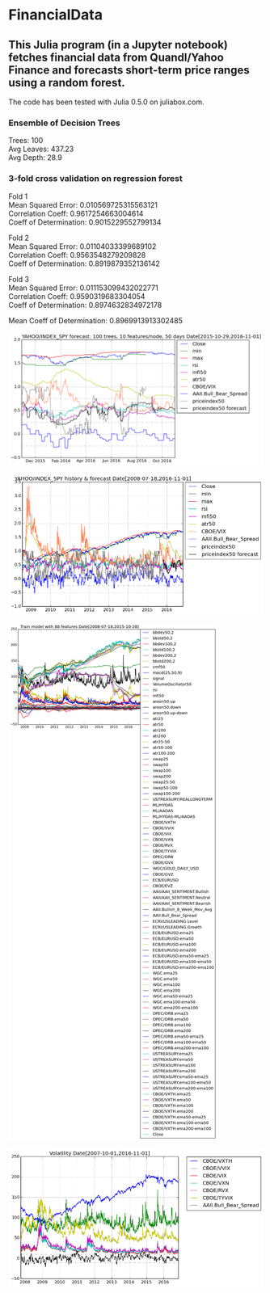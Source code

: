 # FinancialData

## This Julia program (in a Jupyter notebook) fetches financial data from Quandl/Yahoo Finance and forecasts short-term price ranges using a random forest.
The code has been tested with Julia 0.5.0 on juliabox.com.

### Ensemble of Decision Trees  
Trees:      100  
Avg Leaves: 437.23  
Avg Depth:  28.9  

### 3-fold cross validation on regression forest  
Fold 1  
Mean Squared Error:     0.010569725315563121  
Correlation Coeff:      0.9617254663004614  
Coeff of Determination: 0.9015229552799134  

Fold 2  
Mean Squared Error:     0.01104033399689102  
Correlation Coeff:      0.9563548279209828  
Coeff of Determination: 0.8919879352136142  

Fold 3  
Mean Squared Error:     0.011153099432022771  
Correlation Coeff:      0.9590319683304054  
Coeff of Determination: 0.8974632834972178  

Mean Coeff of Determination: 0.8969913913302485  

![1 year forecast](output_28_0.png)

![History and forecast](output_27_0.png)

![Features used in model training](output_24_0.png)

![Volatility](output_30_0.png)
